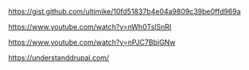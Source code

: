 https://gist.github.com/ultimike/10fd51837b4e04a9809c39be0ffd969a

https://www.youtube.com/watch?v=nWh0TslSnRI

https://www.youtube.com/watch?v=nPJC7BbiGNw


https://understanddrupal.com/ 
